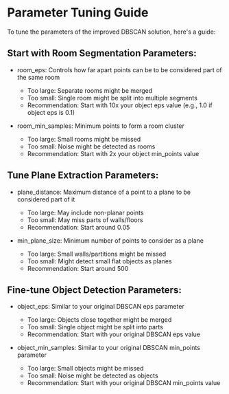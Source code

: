 # Parameter Tuning Guide
To tune the parameters of the improved DBSCAN solution, here's a guide:

## Start with Room Segmentation Parameters:

- room_eps: Controls how far apart points can be to be considered part of the same room
  - Too large: Separate rooms might be merged
  - Too small: Single room might be split into multiple segments
  - Recommendation: Start with 10x your object eps value (e.g., 1.0 if object eps is 0.1)


- room_min_samples: Minimum points to form a room cluster
  - Too large: Small rooms might be missed
  - Too small: Noise might be detected as rooms
  - Recommendation: Start with 2x your object min_points value




## Tune Plane Extraction Parameters:

- plane_distance: Maximum distance of a point to a plane to be considered part of it
  - Too large: May include non-planar points
  - Too small: May miss parts of walls/floors
  - Recommendation: Start around 0.05


- min_plane_size: Minimum number of points to consider as a plane
  - Too large: Small walls/partitions might be missed
  - Too small: Might detect small flat objects as planes
  - Recommendation: Start around 500




## Fine-tune Object Detection Parameters:

- object_eps: Similar to your original DBSCAN eps parameter
  - Too large: Objects close together might be merged
  - Too small: Single object might be split into parts
  - Recommendation: Start with your original DBSCAN eps value


- object_min_samples: Similar to your original DBSCAN min_points parameter
  - Too large: Small objects might be missed
  - Too small: Noise might be detected as objects
  - Recommendation: Start with your original DBSCAN min_points value
